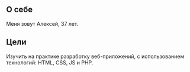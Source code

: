 ## О себе
Меня зовут Алексей, 37 лет.
## Цели
Изучить на практике разработку веб-приложений, с использованием технологий: HTML, CSS, JS и PHP.